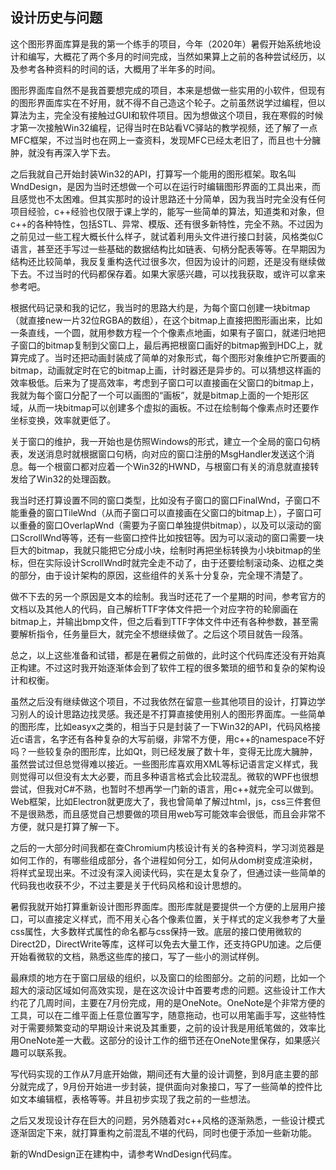 ## 设计历史与问题



这个图形界面库算是我的第一个练手的项目，今年（2020年）暑假开始系统地设计和编写，大概花了两个多月的时间完成，当然如果算上之前的各种尝试经历，以及参考各种资料的时间的话，大概用了半年多的时间。

图形界面库自然不是我首要想完成的项目，本来是想做一些实用的小软件，但现有的图形界面库实在不好用，就不得不自己造这个轮子。之前虽然说学过编程，但以算法为主，完全没有接触过GUI和软件项目。因为想做这个项目，我在寒假的时候才第一次接触Win32编程，记得当时在B站看VC驿站的教学视频，还了解了一点MFC框架，不过当时也在网上一查资料，发现MFC已经太老旧了，而且也十分臃肿，就没有再深入学下去。

之后我就自己开始封装Win32的API，打算写一个能用的图形框架。取名叫WndDesign，是因为当时还想做一个可以在运行时编辑图形界面的工具出来，而且感觉也不太困难。但其实那时的设计思路还十分简单，因为我当时完全没有任何项目经验，c++经验也仅限于课上学的，能写一些简单的算法，知道类和对象，但c++的各种特性，包括STL、异常、模版、还有很多新特性，完全不熟。不过因为之前见过一些工程大概长什么样子，就试着利用头文件进行接口封装，风格类似C语言，甚至还手写过一些基础的数据结构比如链表、句柄分配表等等。在早期因为结构还比较简单，我反复重构迭代过很多次，但因为设计的问题，还是没有继续做下去。不过当时的代码都保存着。如果大家感兴趣，可以找我获取，或许可以拿来参考吧。

根据代码记录和我的记忆，我当时的思路大约是，为每个窗口创建一块bitmap（就直接new一片32位RGBA的数组），在这个bitmap上直接把图形画出来，比如一条直线，一个圆，就用参数方程一个个像素点地画，如果有子窗口，就递归地把子窗口的bitmap复制到父窗口上，最后再把根窗口画好的bitmap搬到HDC上，就算完成了。当时还把动画封装成了简单的对象形式，每个图形对象维护它所要画的bitmap，动画就定时在它的bitmap上画，计时器还是异步的。可以猜想这样画的效率极低。后来为了提高效率，考虑到子窗口可以直接画在父窗口的bitmap上，我就为每个窗口分配了一个可以画图的“画板”，就是bitmap上面的一个矩形区域，从而一块bitmap可以创建多个虚拟的画板。不过在绘制每个像素点时还要作坐标变换，效率就更低了。

关于窗口的维护，我一开始也是仿照Windows的形式，建立一个全局的窗口句柄表，发送消息时就根据窗口句柄，向对应的窗口注册的MsgHandler发送这个消息。每一个根窗口都对应着一个Win32的HWND，与根窗口有关的消息就直接转发给了Win32的处理函数。

我当时还打算设置不同的窗口类型，比如没有子窗口的窗口FinalWnd，子窗口不能重叠的窗口TileWnd（从而子窗口可以直接画在父窗口的bitmap上），子窗口可以重叠的窗口OverlapWnd（需要为子窗口单独提供bitmap），以及可以滚动的窗口ScrollWnd等等，还有一些窗口控件比如按钮等。因为可以滚动的窗口需要一块巨大的bitmap，我就只能把它分成小块，绘制时再把坐标转换为小块bitmap的坐标，但在实际设计ScrollWnd时就完全走不动了，由于还要绘制滚动条、边框之类的部分，由于设计架构的原因，这些组件的关系十分复杂，完全理不清楚了。

做不下去的另一个原因是文本的绘制。我当时还花了一个星期的时间，参考官方的文档以及其他人的代码，自己解析TTF字体文件把一个对应字符的轮廓画在bitmap上，并输出bmp文件，但之后看到TTF字体文件中还有各种参数，甚至需要解析指令，任务量巨大，就完全不想继续做了。之后这个项目就告一段落。

总之，以上这些准备和试错，都是在暑假之前做的，此时这个代码库还没有开始真正构建。不过这时我开始逐渐体会到了软件工程的很多繁琐的细节和复杂的架构设计和权衡。



虽然之后没有继续做这个项目，不过我依然在留意一些其他项目的设计，打算边学习别人的设计思路边找灵感。我还是不打算直接使用别人的图形界面库。一些简单的图形库，比如easyx之类的，相当于只是封装了一下Win32的API，代码风格接近c语言，名字还有各种复杂的大写前缀，非常不方便，用c++的namespace不好吗？一些较复杂的图形库，比如Qt，则已经发展了数十年，变得无比庞大臃肿，虽然尝试过但总觉得难以接近。一些图形库喜欢用XML等标记语言定义样式，我则觉得可以但没有太大必要，而且多种语言格式会比较混乱。微软的WPF也很想尝试，但我对C#不熟，也暂时不想再学一门新的语言，用c++就完全可以做到。Web框架，比如Electron就更庞大了，我也曾简单了解过html，js，css三件套但不是很熟悉，而且感觉自己想要做的项目用web写可能效率会很低，而且会非常不方便，就只是打算了解一下。

之后的一大部分时间我都在查Chromium内核设计有关的各种资料，学习浏览器是如何工作的，有哪些组成部分，各个进程如何分工，如何从dom树变成渲染树，将样式呈现出来。不过没有深入阅读代码，实在是太复杂了，但通过读一些简单的代码我也收获不少，不过主要是关于代码风格和设计思想的。



暑假我就开始打算重新设计图形界面库。图形库就是要提供一个方便的上层用户接口，可以直接定义样式，而不用关心各个像素位置，关于样式的定义我参考了大量css属性，大多数样式属性的命名都与css保持一致。底层的接口使用微软的Direct2D，DirectWrite等库，这样可以免去大量工作，还支持GPU加速。之后便开始看微软的文档，熟悉这些库的接口，写了一些小的测试样例。

最麻烦的地方在于窗口层级的组织，以及窗口的绘图部分。之前的问题，比如一个超大的滚动区域如何高效实现，是在这次设计中首要考虑的问题。这些设计工作大约花了几周时间，主要在7月份完成，用的是OneNote。OneNote是个非常方便的工具，可以在二维平面上任意位置写字，随意拖动，也可以用笔画手写，这些特性对于需要频繁变动的早期设计来说及其重要，之前的设计我是用纸笔做的，效率比用OneNote差一大截。这部分的设计工作的细节还在OneNote里保存，如果感兴趣可以联系我。

写代码实现的工作从7月底开始做，期间还有大量的设计调整，到8月底主要的部分就完成了，9月份开始进一步封装，提供面向对象接口，写了一些简单的控件比如文本编辑框，表格等等。并且初步实现了我之前的一些想法。

之后又发现设计存在巨大的问题，另外随着对c++风格的逐渐熟悉，一些设计模式逐渐固定下来，就打算重构之前混乱不堪的代码，同时也便于添加一些新功能。

新的WndDesign正在建构中，请参考WndDesign代码库。